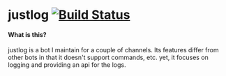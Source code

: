 # justlog [![Build Status](https://travis-ci.org/gempir/justlog.svg?branch=ansible)](https://travis-ci.org/gempir/justlog)

#### What is this?
justlog is a bot I maintain for a couple of channels. Its features differ from other bots in that it doesn't support
commands, etc. yet, it focuses on logging and providing an api for the logs.